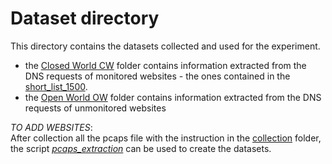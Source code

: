 # Dataset directory

This directory contains the datasets collected and used for the experiment.
- the [Closed World CW](CW) folder contains information extracted from the DNS requests of monitored websites - the ones contained in
the [short_list_1500](../src/collection/short_list_1500).
- the [Open World OW](OW) folder contains information extracted from the DNS requests of unmonitored websites


*TO ADD WEBSITES*: <br>
After collection all the pcaps file with the instruction in the [collection](/src/collection) folder, the
script *[pcaps_extraction](../src/extraction/pcaps_extraction.py)* can be used to create the datasets. 
